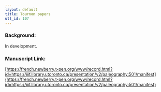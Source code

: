```yaml
---
layout: default
title: Tournon papers
utl_id: 107
---
```


### Background:

In development.

### Manuscript Link:

[https://french.newberry.t-pen.org/www/record.html?id=https://iiif.library.utoronto.ca/presentation/v2/paleography:501/manifest](https://french.newberry.t-pen.org/www/record.html?id=https://iiif.library.utoronto.ca/presentation/v2/paleography:501/manifest)
